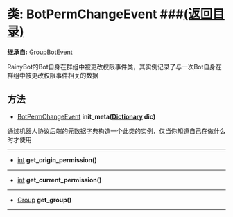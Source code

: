 # 类: BotPermChangeEvent ###[(返回目录)](README.md)  
  
**继承自:** [GroupBotEvent](GroupBotEvent.md)  
  
RainyBot的Bot自身在群组中被更改权限事件类，其实例记录了与一次Bot自身在群组中被更改权限事件相关的数据  
  
## 方法 
  
- [BotPermChangeEvent](BotPermChangeEvent.md) **init_meta([Dictionary](https://docs.godotengine.org/en/latest/classes/class_dictionary.html) dic)**  
  
通过机器人协议后端的元数据字典构造一个此类的实例，仅当你知道自己在做什么时才使用  
  
---  
  
- [int](https://docs.godotengine.org/en/latest/classes/class_int.html) **get_origin_permission()**  
  
---  
  
- [int](https://docs.godotengine.org/en/latest/classes/class_int.html) **get_current_permission()**  
  
---  
  
- [Group](Group.md) **get_group()**  
  
---  
  


